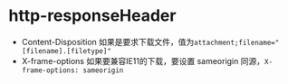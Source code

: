 # http-responseHeader

- Content-Disposition 如果是要求下载文件，值为`attachment;filename="[filename].[filetype]"`
- X-frame-options 如果要兼容IE11的下载，要设置 sameorigin 同源，`X-frame-options: sameorigin`